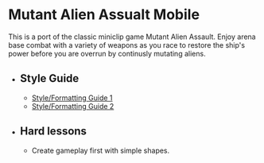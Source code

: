 # Mutant Alien Assualt Mobile

This is a port of the classic miniclip game Mutant Alien Assault. Enjoy arena base combat with a variety of weapons as you race to restore the ship's power before you are overrun by continusly mutating aliens. 


- ## Style Guide
    - [Style/Formatting Guide 1](https://google.github.io/styleguide/javaguide.html#s7.1-javadoc-formatting)
    - [Style/Formatting Guide 2](https://google.github.io/styleguide/javaguide.html#s7.1-javadoc-formatting)

- ## Hard lessons
  - Create gameplay first with simple shapes.
